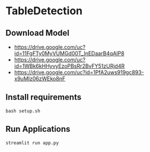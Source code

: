 # TableDetection
## Download Model
- https://drive.google.com/uc?id=11FgFTy0MyVUMGd00T_InEDaarB4qAlP8
- https://drive.google.com/uc?id=1WBk6kHHyvyEzoPBsRr2BvFY51zURjd4R
- https://drive.google.com/uc?id=1PfA2uws919gc893-x9uMIz06zWEko8nF
## Install requirements
`bash setup.sh`
## Run Applications
`streamlit run app.py`
